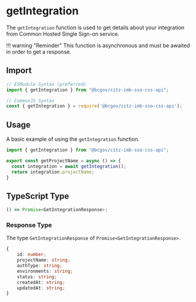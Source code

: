 # getIntegration

The `getIntegration` function is used to get details about your integration from Common Hosted Single Sign-on service.

!!! warning "Reminder"
    This function is asynchronous and must be awaited in order to get a response.

## Import

```JavaScript
// ESModule Syntax (preferred)
import { getIntegration } from "@bcgov/citz-imb-sso-css-api";

// CommonJS Syntax
const { getIntegration } = require('@bcgov/citz-imb-sso-css-api');
```

## Usage

A basic example of using the `getIntegration` function.

```JavaScript
import { getIntegration } from "@bcgov/citz-imb-sso-css-api";

export const getProjectName = async () => {
  const integration = await getIntegration();
  return integration.projectName;
}
```

## TypeScript Type

```TypeScript
() => Promise<GetIntegrationResponse>;
```

### Response Type

The type `GetIntegrationResponse` of `Promise<GetIntegrationResponse>`.

```TypeScript
{
    id: number;
    projectName: string;
    authType: string;
    environments: string;
    status: string;
    createdAt: string;
    updatedAt: string;
}
```
